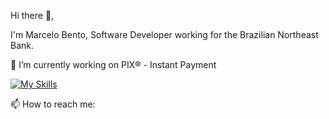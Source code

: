 Hi there 👋, 

I'm Marcelo Bento, Software Developer working for the Brazilian Northeast Bank.

🔭 I’m currently working on PIX® - Instant Payment

[![My Skills](https://skillicons.dev/icons?i=java,spring,nodejs,react,angular,aws)](https://skillicons.dev)

📫 How to reach me: 

<!--
**celobento/celobento** is a ✨ _special_ ✨ repository because its `README.md` (this file) appears on your GitHub profile.

Here are some ideas to get you started:

- .
- 🌱 I’m currently learning ...
- 👯 I’m looking to collaborate on ...
- 🤔 I’m looking for help with ...
- 💬 Ask me about ...
- 
- 😄 Pronouns: ...
- ⚡ Fun fact: ...
-->
